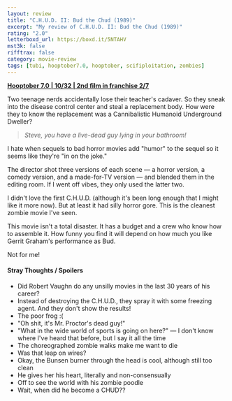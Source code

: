 ```yaml
---
layout: review
title: "C.H.U.D. II: Bud the Chud (1989)"
excerpt: "My review of C.H.U.D. II: Bud the Chud (1989)"
rating: "2.0"
letterboxd_url: https://boxd.it/5NTAHV
mst3k: false
rifftrax: false
category: movie-review
tags: [tubi, hooptober7.0, hooptober, scifiploitation, zombies]
---
```


<b><a href="https://boxd.it/pOK5i/detail" title="Hooptober 7.0 | 10/32 | 2nd film in franchise 2/7" target="_blank" rel="noopener">Hooptober 7.0 | 10/32 | 2nd film in franchise 2/7</a></b>

Two teenage nerds accidentally lose their teacher's cadaver. So they sneak into the disease control center and steal a replacement body. How were they to know the replacement was a Cannibalistic Humanoid Underground Dweller?

<blockquote><i>Steve, you have a live-dead guy lying in your bathroom!</i></blockquote>I hate when sequels to bad horror movies add "humor" to the sequel so it seems like they're "in on the joke."

The director shot three versions of each scene — a horror version, a comedy version, and a made-for-TV version — and blended them in the editing room. If I went off vibes, they only used the latter two.

I didn't love the first C.H.U.D. (although it's been long enough that I might like it more now). But at least it had silly horror gore. This is the cleanest zombie movie I've seen.

This movie isn't a total disaster. It has a budget and a crew who know how to assemble it. How funny you find it will depend on how much you like Gerrit Graham's performance as Bud.

Not for me!

#### Stray Thoughts / Spoilers

- Did Robert Vaughn do any unsilly movies in the last 30 years of his career?
- Instead of destroying the C.H.U.D., they spray it with some freezing agent. And they don't show the results!
- The poor frog :(
- "Oh shit, it's Mr. Proctor's dead guy!"
- "What in the wide world of sports is going on here?" — I don't know where I've heard that before, but I say it all the time
- The choreographed zombie walks make me want to die
- Was that leap on wires?
- Okay, the Bunsen burner through the head is cool, although still too clean
- He gives her his heart, literally and non-consensually
- Off to see the world with his zombie poodle
- Wait, when did he become a CHUD??
